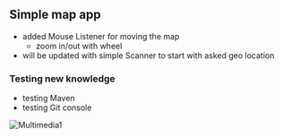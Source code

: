 ## Simple map app
- added Mouse Listener for moving the map 
  - zoom in/out with wheel
- will be updated with simple Scanner to start with asked geo location

### Testing new knowledge
- testing Maven
- testing Git console

![Multimedia1](https://user-images.githubusercontent.com/101986404/177042016-1781b928-e764-47a8-b15d-894393233f28.gif)
